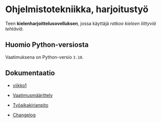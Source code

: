 # Ohjelmistotekniikka, harjoitustyö

Teen **kielenharjoittelusovelluksen**, jossa käyttäjä *ratkoo kieleen liittyviä tehtäviä*.

## Huomio Python-versiosta

Vaatimuksena on Python-versio `3.10`.

## Dokumentaatio

* [viikko1](./laskarit/viikko1.md)

* [Vaatimusmäärittely](./dokumentaatio/vaatimusmaarittely.md)

* [Työaikakirjanpito](./dokumentaatio/tyoaikakirjanpito.md)

* [Changelog](./dokumentaatio/changelog.md)
